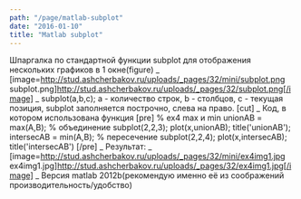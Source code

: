 ```yaml
---
path: "/page/matlab-subplot"
date: "2016-01-10"
title: "Matlab subplot"
---
```

Шпаргалка по стандартной функции subplot для отображения нескольких графиков в 1 окне(figure)
_ [image=http://stud.ashcherbakov.ru/uploads/_pages/32/mini/subplot.png subplot.png]http://stud.ashcherbakov.ru/uploads/_pages/32/subplot.png[/image]
_ subplot(a,b,c); a - количество строк, b - столбцов, c - текущая позиция, subplot заполняется построчно, слева на право.
[cut]
_ Код, в котором использована функция
[pre]
% ex4 max и min
unionAB = max(A,B); % объединение
subplot(2,2,3);
plot(x,unionAB);
title('unionAB');
intersecAB = min(A,B); % пересечение
subplot(2,2,4);
plot(x,intersecAB);
title('intersecAB')
[/pre]
_ Результат:
_ [image=http://stud.ashcherbakov.ru/uploads/_pages/32/mini/ex4img1.jpg ex4img1.jpg]http://stud.ashcherbakov.ru/uploads/_pages/32/ex4img1.jpg[/image]
_ Версия matlab 2012b(рекомендую именно её из соображений производительность/удобство)